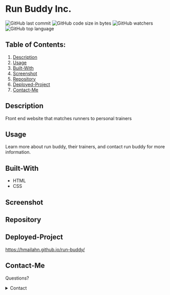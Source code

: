 # Run Buddy Inc.

![GitHub last commit](https://img.shields.io/github/last-commit/hmailahn/run-buddy)  ![GitHub code size in bytes](https://img.shields.io/github/languages/code-size/hmailahn/run-buddy)  ![GitHub watchers](https://img.shields.io/github/watchers/hmailahn/run-buddy?label=Watch&style=social)  ![GitHub top language](https://img.shields.io/github/languages/top/hmailahn/run-buddy)

## Table of Contents:
  1. [Description](#Description)
  2. [Usage](#Usage)
  3. [Built-With](#Built-With)
  4. [Screenshot](#Screenshot)
  5. [Repository](#Repository)
  6. [Deployed-Project](#Deployed-Project)
  7. [Contact-Me](#Contact-Me)

## Description
Ftont end website that matches runners to personal trainers

## Usage
Learn more about run buddy, their trainers, and contact run buddy for more information.

## Built-With
* HTML
* CSS

## Screenshot

## Repository

## Deployed-Project
https://hmailahn.github.io/run-buddy/

## Contact-Me
Questions? 
<details>
    <summary>Contact</summary>
    mailahnheidi@gmail.com <br>
</details>

